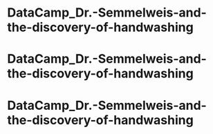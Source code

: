 # DataCamp_Dr.-Semmelweis-and-the-discovery-of-handwashing
# DataCamp_Dr.-Semmelweis-and-the-discovery-of-handwashing
# DataCamp_Dr.-Semmelweis-and-the-discovery-of-handwashing
